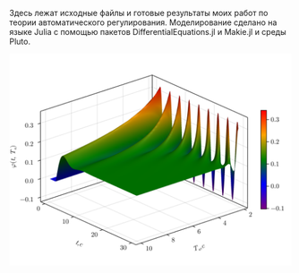Здесь лежат исходные файлы и готовые результаты моих работ по теории автоматического регулирования. Моделирование сделано на языке Julia с помощью пакетов DifferentialEquations.jl и Makie.jl и среды Pluto.

<!-- ![image](https://github.com/user-attachments/assets/091af76e-7b25-4c35-9e99-d6ee3fb63ed8) -->
![image](./TAR-1/assets/surface_plot_Ta.svg)
